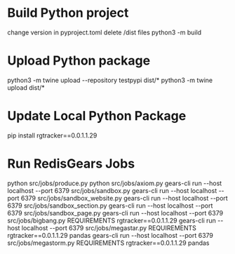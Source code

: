 # Build Python project
change version in pyproject.toml
delete /dist files
python3 -m build

# Upload Python package
python3 -m twine upload --repository testpypi dist/*
python3 -m twine upload dist/*

# Update Local Python Package
pip install rgtracker==0.0.1.1.29

# Run RedisGears Jobs
python src/jobs/produce.py 
python src/jobs/axiom.py 
gears-cli run --host localhost --port 6379 src/jobs/sandbox.py
gears-cli run --host localhost --port 6379 src/jobs/sandbox_website.py
gears-cli run --host localhost --port 6379 src/jobs/sandbox_section.py
gears-cli run --host localhost --port 6379 src/jobs/sandbox_page.py
gears-cli run --host localhost --port 6379 src/jobs/bigbang.py REQUIREMENTS rgtracker==0.0.1.1.29
gears-cli run --host localhost --port 6379 src/jobs/megastar.py REQUIREMENTS rgtracker==0.0.1.1.29 pandas
gears-cli run --host localhost --port 6379 src/jobs/megastorm.py REQUIREMENTS rgtracker==0.0.1.1.29 pandas
